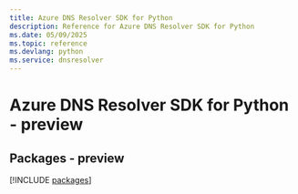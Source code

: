 ```yaml
---
title: Azure DNS Resolver SDK for Python
description: Reference for Azure DNS Resolver SDK for Python
ms.date: 05/09/2025
ms.topic: reference
ms.devlang: python
ms.service: dnsresolver
---
```

# Azure DNS Resolver SDK for Python - preview
## Packages - preview
[!INCLUDE [packages](dns-resolver-index.md)]